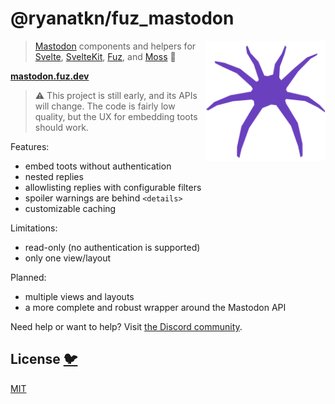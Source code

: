 # @ryanatkn/fuz_mastodon

[<img src="/static/logo.svg" alt="a friendly purple spider facing you" align="right" width="192" height="192">](https://mastodon.fuz.dev/)

> [Mastodon](https://github.com/mastodon/mastodon) components and helpers for
> [Svelte](https://github.com/sveltejs/svelte), [SvelteKit](https://github.com/sveltejs/kit),
> [Fuz](https://github.com/ryanatkn/fuz), and [Moss](https://github.com/ryanatkn/moss)
> 🦣

[**mastodon.fuz.dev**](https://mastodon.fuz.dev/)

> ⚠️ This project is still early, and its APIs will change.
> The code is fairly low quality, but the UX for embedding toots should work.

Features:

- embed toots without authentication
- nested replies
- allowlisting replies with configurable filters
- spoiler warnings are behind `<details>`
- customizable caching

Limitations:

- read-only (no authentication is supported)
- only one view/layout

Planned:

- multiple views and layouts
- a more complete and robust wrapper around the Mastodon API

Need help or want to help? Visit [the Discord community](https://discord.gg/YU5tyeK72X).

## License [🐦](https://wikipedia.org/wiki/Free_and_open-source_software)

[MIT](LICENSE)
